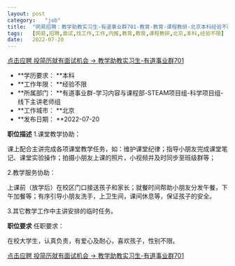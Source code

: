 ```yaml
---
layout:	post
category:	"job"
title:	"网易招聘：教学助教实习生-有道事业群701-教育-教育-课程教研-北京本科经验不限"
tags:	[网易,招聘,面试,找工作,工作,内推,教育,教育,课程教研,北京,本科,经验不限]
date:	2022-07-20
---
```


[点击应聘 投简历就有面试机会 -> 教学助教实习生-有道事业群701](http://mobile.bole.netease.com/bole/boleDetail?id=41668&employeeId=346f03c3cda5f04c&key=all)



- **学历要求： **本科
- **工作年限： **经验不限
- **所属部门： **有道事业群-学习内容与课程部-STEAM项目组-科学项目组-线下主讲老师组
- **工作城市： **北京
- **发布日期： **2022-07-20



**职位描述**
1.课堂教学协助：
 
课上配合主讲完成各项课堂教学任务，如：维护课堂纪律；指导小朋友完成课堂笔记、课堂实验操作；拍摄小朋友上课的照片，小视频并及时同步至班级群等；

2.教学服务协助：

上课前（放学后）在校区门口接送孩子和家长；就餐时间帮助小朋友分发午餐，下午加餐等；有序引导小朋友洗手，上卫生间，课间休息等，保证孩子的安全。

3.其它教学工作中主讲安排的临时任务。



**职位要求**
任职要求：

在校大学生，认真负责，有爱心及耐心，喜欢孩子，性别不限。



[点击应聘 投简历就有面试机会 -> 教学助教实习生-有道事业群701](http://mobile.bole.netease.com/bole/boleDetail?id=41668&employeeId=346f03c3cda5f04c&key=all)